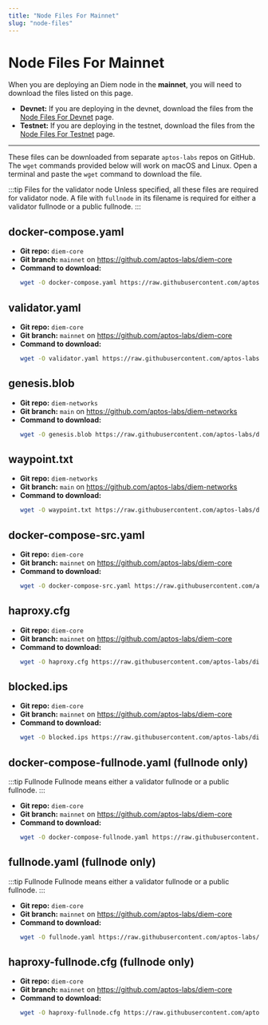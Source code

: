 ```yaml
---
title: "Node Files For Mainnet"
slug: "node-files"
---
```


# Node Files For Mainnet

When you are deploying an Diem node in the **mainnet**, you will need to download the files listed on this page. 

- **Devnet:** If you are deploying in the devnet, download the files from the [Node Files For Devnet](./node-files-devnet.md) page.
- **Testnet:** If you are deploying in the testnet, download the files from the [Node Files For Testnet](./node-files-testnet.md) page.

---

These files can be downloaded from separate `aptos-labs` repos on GitHub. The `wget` commands provided below will work on macOS and Linux. Open a terminal and paste the `wget` command to download the file. 

:::tip Files for the validator node
Unless specified, all these files are required for validator node. A file with `fullnode` in its filename is required for either a validator fullnode or a public fullnode.
:::

## docker-compose.yaml

- **Git repo:** `diem-core`
- **Git branch:** `mainnet` on https://github.com/aptos-labs/diem-core
- **Command to download:**
    ```bash
    wget -O docker-compose.yaml https://raw.githubusercontent.com/aptos-labs/diem-core/mainnet/docker/compose/diem-node/docker-compose.yaml
    ```

## validator.yaml

- **Git repo:** `diem-core`
- **Git branch:** `mainnet` on https://github.com/aptos-labs/diem-core
- **Command to download:**
  ```bash
  wget -O validator.yaml https://raw.githubusercontent.com/aptos-labs/diem-core/mainnet/docker/compose/diem-node/validator.yaml
  ```

## genesis.blob 

- **Git repo:** `diem-networks`
- **Git branch:** `main` on https://github.com/aptos-labs/diem-networks
- **Command to download:**
  ```bash
  wget -O genesis.blob https://raw.githubusercontent.com/aptos-labs/diem-networks/main/mainnet/genesis.blob
  ```

## waypoint.txt

- **Git repo:** `diem-networks`
- **Git branch:** `main` on https://github.com/aptos-labs/diem-networks
- **Command to download:**
  ```bash
  wget -O waypoint.txt https://raw.githubusercontent.com/aptos-labs/diem-networks/main/mainnet/waypoint.txt
  ```

## docker-compose-src.yaml

- **Git repo:** `diem-core`
- **Git branch:** `mainnet` on https://github.com/aptos-labs/diem-core
- **Command to download:**
  ```bash
  wget -O docker-compose-src.yaml https://raw.githubusercontent.com/aptos-labs/diem-core/mainnet/docker/compose/diem-node/docker-compose-src.yaml
  ```

## haproxy.cfg

- **Git repo:** `diem-core`
- **Git branch:** `mainnet` on https://github.com/aptos-labs/diem-core
- **Command to download:**
  ```bash
  wget -O haproxy.cfg https://raw.githubusercontent.com/aptos-labs/diem-core/mainnet/docker/compose/diem-node/haproxy.cfg
  ```

## blocked.ips 

- **Git repo:** `diem-core`
- **Git branch:** `mainnet` on https://github.com/aptos-labs/diem-core
- **Command to download:**
  ```bash
  wget -O blocked.ips https://raw.githubusercontent.com/aptos-labs/diem-core/mainnet/docker/compose/diem-node/blocked.ips
  ```

## docker-compose-fullnode.yaml (fullnode only)

:::tip Fullnode 
Fullnode means either a validator fullnode or a public fullnode.
:::

- **Git repo:** `diem-core`
- **Git branch:** `mainnet` on https://github.com/aptos-labs/diem-core
- **Command to download:**
  ```bash
  wget -O docker-compose-fullnode.yaml https://raw.githubusercontent.com/aptos-labs/diem-core/mainnet/docker/compose/diem-node/docker-compose-fullnode.yaml
  ```

## fullnode.yaml (fullnode only)

:::tip Fullnode 
Fullnode means either a validator fullnode or a public fullnode.
:::

- **Git repo:** `diem-core`
- **Git branch:** `mainnet` on https://github.com/aptos-labs/diem-core
- **Command to download:**
  ```bash
  wget -O fullnode.yaml https://raw.githubusercontent.com/aptos-labs/diem-core/mainnet/docker/compose/diem-node/fullnode.yaml
  ```

## haproxy-fullnode.cfg (fullnode only)

- **Git repo:** `diem-core`
- **Git branch:** `mainnet` on https://github.com/aptos-labs/diem-core
- **Command to download:**
  ```bash
  wget -O haproxy-fullnode.cfg https://raw.githubusercontent.com/aptos-labs/diem-core/mainnet/docker/compose/diem-node/haproxy-fullnode.cfg
  ```
